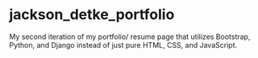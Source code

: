 # jackson_detke_portfolio
My second iteration of my portfolio/ resume page that utilizes Bootstrap, Python, and Django instead of just pure HTML, CSS, and JavaScript.

